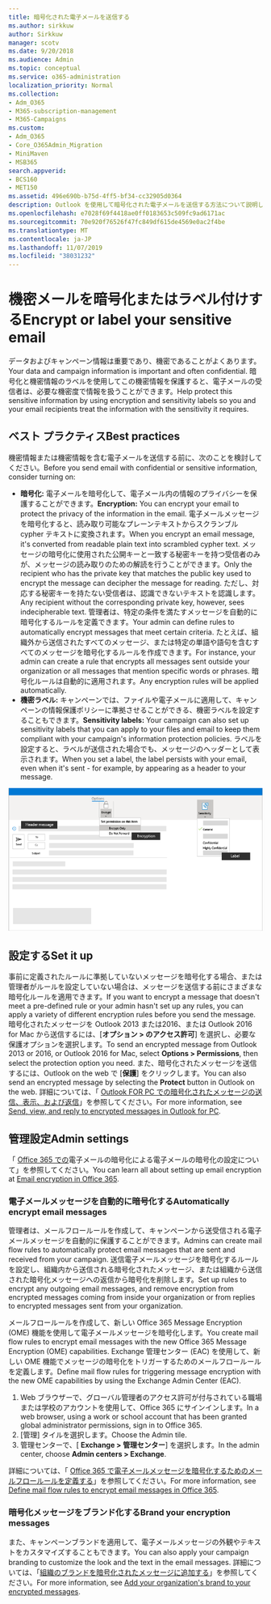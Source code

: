 ```yaml
---
title: 暗号化された電子メールを送信する
ms.author: sirkkuw
author: Sirkkuw
manager: scotv
ms.date: 9/20/2018
ms.audience: Admin
ms.topic: conceptual
ms.service: o365-administration
localization_priority: Normal
ms.collection:
- Adm_O365
- M365-subscription-management
- M365-Campaigns
ms.custom:
- Adm_O365
- Core_O365Admin_Migration
- MiniMaven
- MSB365
search.appverid:
- BCS160
- MET150
ms.assetid: 496e690b-b75d-4ff5-bf34-cc32905d0364
description: Outlook を使用して暗号化された電子メールを送信する方法について説明します。
ms.openlocfilehash: e7028f69f4418ae0ff0183653c509fc9ad6171ac
ms.sourcegitcommit: 70e920f76526f47fc849df615de4569e0ac2f4be
ms.translationtype: MT
ms.contentlocale: ja-JP
ms.lasthandoff: 11/07/2019
ms.locfileid: "38031232"
---
```

# <a name="encrypt-or-label-your-sensitive-email"></a><span data-ttu-id="8f1df-103">機密メールを暗号化またはラベル付けする</span><span class="sxs-lookup"><span data-stu-id="8f1df-103">Encrypt or label your sensitive email</span></span>

<span data-ttu-id="8f1df-104">データおよびキャンペーン情報は重要であり、機密であることがよくあります。</span><span class="sxs-lookup"><span data-stu-id="8f1df-104">Your data and campaign information is important and often confidential.</span></span> <span data-ttu-id="8f1df-105">暗号化と機密情報のラベルを使用してこの機密情報を保護すると、電子メールの受信者は、必要な機密度で情報を扱うことができます。</span><span class="sxs-lookup"><span data-stu-id="8f1df-105">Help protect this sensitive information by using encryption and sensitivity labels so you and your email recipients treat the information with the sensitivity it requires.</span></span>


## <a name="best-practices"></a><span data-ttu-id="8f1df-106">ベスト プラクティス</span><span class="sxs-lookup"><span data-stu-id="8f1df-106">Best practices</span></span>

<span data-ttu-id="8f1df-107">機密情報または機密情報を含む電子メールを送信する前に、次のことを検討してください。</span><span class="sxs-lookup"><span data-stu-id="8f1df-107">Before you send email with confidential or sensitive information, consider turning on:</span></span>

- <span data-ttu-id="8f1df-108">**暗号化:** 電子メールを暗号化して、電子メール内の情報のプライバシーを保護することができます。</span><span class="sxs-lookup"><span data-stu-id="8f1df-108">**Encryption:** You can encrypt your email to protect the privacy of the information in the email.</span></span> <span data-ttu-id="8f1df-109">電子メールメッセージを暗号化すると、読み取り可能なプレーンテキストからスクランブル cypher テキストに変換されます。</span><span class="sxs-lookup"><span data-stu-id="8f1df-109">When you encrypt an email message, it's converted from readable plain text into scrambled cypher text.</span></span> <span data-ttu-id="8f1df-110">メッセージの暗号化に使用された公開キーと一致する秘密キーを持つ受信者のみが、メッセージの読み取りのための解読を行うことができます。</span><span class="sxs-lookup"><span data-stu-id="8f1df-110">Only the recipient who has the private key that matches the public key used to encrypt the message can decipher the message for reading.</span></span> <span data-ttu-id="8f1df-111">ただし、対応する秘密キーを持たない受信者は、認識できないテキストを認識します。</span><span class="sxs-lookup"><span data-stu-id="8f1df-111">Any recipient without the corresponding private key, however, sees indecipherable text.</span></span> <span data-ttu-id="8f1df-112">管理者は、特定の条件を満たすメッセージを自動的に暗号化するルールを定義できます。</span><span class="sxs-lookup"><span data-stu-id="8f1df-112">Your admin can define rules to automatically encrypt messages that meet certain criteria.</span></span> <span data-ttu-id="8f1df-113">たとえば、組織外から送信されたすべてのメッセージ、または特定の単語や語句を含むすべてのメッセージを暗号化するルールを作成できます。</span><span class="sxs-lookup"><span data-stu-id="8f1df-113">For instance, your admin can create a rule that encrypts all messages sent outside your organization or all messages that mention specific words or phrases.</span></span> <span data-ttu-id="8f1df-114">暗号化ルールは自動的に適用されます。</span><span class="sxs-lookup"><span data-stu-id="8f1df-114">Any encryption rules will be applied automatically.</span></span>
- <span data-ttu-id="8f1df-115">**機密ラベル:** キャンペーンでは、ファイルや電子メールに適用して、キャンペーンの情報保護ポリシーに準拠させることができる、機密ラベルを設定することもできます。</span><span class="sxs-lookup"><span data-stu-id="8f1df-115">**Sensitivity labels:** Your campaign can also set up sensitivity labels that you can apply to your files and email to keep them compliant with your campaign's information protection policies.</span></span> <span data-ttu-id="8f1df-116">ラベルを設定すると、ラベルが送信された場合でも、メッセージのヘッダーとして表示されます。</span><span class="sxs-lookup"><span data-stu-id="8f1df-116">When you set a label, the label persists with your email, even when it's sent - for example, by appearing as a header to your message.</span></span>

![ラベルと暗号化の吹き出しが付いた電子メールの図](media/m365-campaign-email-encrypt.png)


## <a name="set-it-up"></a><span data-ttu-id="8f1df-118">設定する</span><span class="sxs-lookup"><span data-stu-id="8f1df-118">Set it up</span></span>

<span data-ttu-id="8f1df-119">事前に定義されたルールに準拠していないメッセージを暗号化する場合、または管理者がルールを設定していない場合は、メッセージを送信する前にさまざまな暗号化ルールを適用できます。</span><span class="sxs-lookup"><span data-stu-id="8f1df-119">If you want to encrypt a message that doesn't meet a pre-defined rule or your admin hasn't set up any rules, you can apply a variety of different encryption rules before you send the message.</span></span> <span data-ttu-id="8f1df-120">暗号化されたメッセージを Outlook 2013 または2016、または Outlook 2016 for Mac から送信するには、[**オプション > のアクセス許可**] を選択し、必要な保護オプションを選択します。</span><span class="sxs-lookup"><span data-stu-id="8f1df-120">To send an encrypted message from Outlook 2013 or 2016, or Outlook 2016 for Mac, select **Options > Permissions**, then select the protection option you need.</span></span> <span data-ttu-id="8f1df-121">また、暗号化されたメッセージを送信するには、Outlook on the web で [**保護**] をクリックします。</span><span class="sxs-lookup"><span data-stu-id="8f1df-121">You can also send an encrypted message by selecting the **Protect** button in Outlook on the web.</span></span> <span data-ttu-id="8f1df-122">詳細については、「 [Outlook FOR PC での暗号化されたメッセージの送信、表示、および返信](https://support.office.com/article/send-view-and-reply-to-encrypted-messages-in-outlook-for-pc-eaa43495-9bbb-4fca-922a-df90dee51980?ui=en-US&rs=en-US&ad=US)」を参照してください。</span><span class="sxs-lookup"><span data-stu-id="8f1df-122">For more information, see [Send, view, and reply to encrypted messages in Outlook for PC](https://support.office.com/article/send-view-and-reply-to-encrypted-messages-in-outlook-for-pc-eaa43495-9bbb-4fca-922a-df90dee51980?ui=en-US&rs=en-US&ad=US).</span></span>

## <a name="admin-settings"></a><span data-ttu-id="8f1df-123">管理設定</span><span class="sxs-lookup"><span data-stu-id="8f1df-123">Admin settings</span></span>

<span data-ttu-id="8f1df-124">「 [Office 365 での](https://docs.microsoft.com/office365/securitycompliance/email-encryption)電子メールの暗号化による電子メールの暗号化の設定について」を参照してください。</span><span class="sxs-lookup"><span data-stu-id="8f1df-124">You can learn all about setting up email encryption at [Email encryption in Office 365](https://docs.microsoft.com/office365/securitycompliance/email-encryption).</span></span>

### <a name="automatically-encrypt-email-messages"></a><span data-ttu-id="8f1df-125">電子メールメッセージを自動的に暗号化する</span><span class="sxs-lookup"><span data-stu-id="8f1df-125">Automatically encrypt email messages</span></span>

<span data-ttu-id="8f1df-126">管理者は、メールフロールールを作成して、キャンペーンから送受信される電子メールメッセージを自動的に保護することができます。</span><span class="sxs-lookup"><span data-stu-id="8f1df-126">Admins can create mail flow rules to automatically protect email messages that are sent and received from your campaign.</span></span> <span data-ttu-id="8f1df-127">送信電子メールメッセージを暗号化するルールを設定し、組織内から送信される暗号化されたメッセージ、または組織から送信された暗号化メッセージへの返信から暗号化を削除します。</span><span class="sxs-lookup"><span data-stu-id="8f1df-127">Set up rules to encrypt any outgoing email messages, and remove encryption from encrypted messages coming from inside your organization or from replies to encrypted messages sent from your organization.</span></span> 

<span data-ttu-id="8f1df-128">メールフロールールを作成して、新しい Office 365 Message Encryption (OME) 機能を使用して電子メールメッセージを暗号化します。</span><span class="sxs-lookup"><span data-stu-id="8f1df-128">You create mail flow rules to encrypt email messages with the new Office 365 Message Encryption (OME) capabilities.</span></span> <span data-ttu-id="8f1df-129">Exchange 管理センター (EAC) を使用して、新しい OME 機能でメッセージの暗号化をトリガーするためのメールフロールールを定義します。</span><span class="sxs-lookup"><span data-stu-id="8f1df-129">Define mail flow rules for triggering message encryption with the new OME capabilities by using the Exchange Admin Center (EAC).</span></span> 

1. <span data-ttu-id="8f1df-130">Web ブラウザーで、グローバル管理者のアクセス許可が付与されている職場または学校のアカウントを使用して、Office 365 にサインインします。</span><span class="sxs-lookup"><span data-stu-id="8f1df-130">In a web browser, using a work or school account that has been granted global administrator permissions, sign in to Office 365.</span></span> 
2. <span data-ttu-id="8f1df-131">[管理] タイルを選択します。</span><span class="sxs-lookup"><span data-stu-id="8f1df-131">Choose the Admin tile.</span></span> 
3. <span data-ttu-id="8f1df-132">管理センターで、[ **Exchange > 管理センター**] を選択します。</span><span class="sxs-lookup"><span data-stu-id="8f1df-132">In the admin center, choose **Admin centers > Exchange**.</span></span> 

<span data-ttu-id="8f1df-133">詳細については、「 [Office 365 で電子メールメッセージを暗号化するためのメールフロールールを定義する](https://docs.microsoft.com/office365/securitycompliance/define-mail-flow-rules-to-encrypt-email)」を参照してください。</span><span class="sxs-lookup"><span data-stu-id="8f1df-133">For more information, see [Define mail flow rules to encrypt email messages in Office 365](https://docs.microsoft.com/office365/securitycompliance/define-mail-flow-rules-to-encrypt-email).</span></span>

### <a name="brand-your-encryption-messages"></a><span data-ttu-id="8f1df-134">暗号化メッセージをブランド化する</span><span class="sxs-lookup"><span data-stu-id="8f1df-134">Brand your encryption messages</span></span>

<span data-ttu-id="8f1df-135">また、キャンペーンブランドを適用して、電子メールメッセージの外観やテキストをカスタマイズすることもできます。</span><span class="sxs-lookup"><span data-stu-id="8f1df-135">You can also apply your campaign branding to customize the look and the text in the email messages.</span></span> <span data-ttu-id="8f1df-136">詳細については、「[組織のブランドを暗号化されたメッセージに追加する](https://docs.microsoft.com/office365/securitycompliance/email-encryption)」を参照してください。</span><span class="sxs-lookup"><span data-stu-id="8f1df-136">For more information, see [Add your organization's brand to your encrypted messages](https://docs.microsoft.com/office365/securitycompliance/email-encryption).</span></span>

